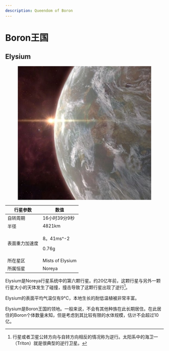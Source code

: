 ```yaml
---
description: Queendom of Boron
---
```


# Boron王国

## Elysium

<figure><img src="../.gitbook/assets/Elysium.jpg" alt=""><figcaption></figcaption></figure>

| 行星参数    | 数值                           |
| ------- | ---------------------------- |
| 自转周期    | 16小时39分9秒                    |
| 半径      | 4821km                       |
| 表面重力加速度 | <p>8。41ms^-2</p><p>0.76g</p> |
| 所在星区    | Mists of Elysium             |
| 所属恒星    | Noreya                       |

Elysium是Noreya行星系统中的第六颗行星。约20亿年前，这颗行星与另外一颗行星大小的天体发生了碰撞，撞击导致了这颗行星出现了逆行[^1]。

Elysium的表面平均气温仅有9℃，本地生长的耐低温植被非常丰富。

Elysium是Boron王国的领地。一般来说，不会有其他种族在此长期居住。在此居住的Boron个体数量未知，但是考虑到其比较有限的水体规模，估计不会超过10亿。

[^1]: 行星或者卫星公转方向与自转方向相反的情况称为逆行。太阳系中的海卫一（Triton）就是很典型的逆行卫星。
